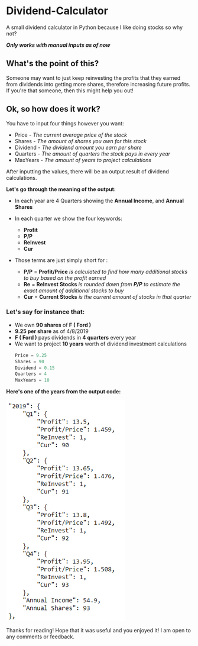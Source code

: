 # Dividend-Calculator

A small dividend calculator in Python because I like doing stocks so why not?

***Only works with manual inputs as of now***

## What's the point of this?
Someone may want to just keep reinvesting the profits that they earned from dividends into getting more shares, therefore increasing future profits. If you're that someone, then this might help you out!

## Ok, so how does it work?
You have to input four things however you want:
* Price    - _The current average price of the stock_
* Shares   - _The amount of shares you own for this stock_
* Dividend - _The dividend amount you earn per share_
* Quarters - _The amount of quarters the stock pays in every year_
* MaxYears - _The amount of years to project calculations_

After inputting the values, there will be an output result of dividend calculations.

__Let's go through the meaning of the output:__
* In each year are 4 Quarters showing the __Annual Income__, and __Annual Shares__
* In each quarter we show the four keywords:  
    * __Profit__
    * __P/P__
    * __ReInvest__
    * __Cur__

* Those terms are just simply short for :  
    * __P/P__ = __Profit/Price__ _is calculated to find how many additional stocks to buy based on the profit earned_
    * __Re__ = __ReInvest Stocks__ _is rounded down from __P/P__ to estimate the exact amount of additional stocks to buy_
    * __Cur__ = __Current Stocks__ _is the current amount of stocks in that quarter_

### __Let's say for instance that:__  
* We own __90 shares__ of __F ( Ford )__
* __9.25 per share__ as of 4/8/2019  
* __F ( Ford )__ pays dividends in __4 quarters__ every year
* We want to project __10 years__ worth of dividend investment calculations  
    ```python
    Price = 9.25
    Shares = 90  
    Dividend = 0.15  
    Quarters = 4
    MaxYears = 10
    ``` 
__Here's one of the years from the output code:__

![alt text](https://github.com/JackFrostiez/Dividend-Calculator/blob/master/Example1.png "Yearly Example Output")

Thanks for reading! Hope that it was useful and you enjoyed it!
I am open to any comments or feedback.

